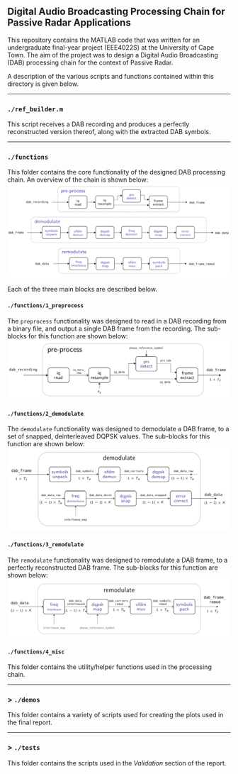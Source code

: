 ## Digital Audio Broadcasting Processing Chain for Passive Radar Applications

This repository contains the MATLAB code that was written for an undergraduate final-year project (EEE4022S) at the University of Cape Town. The aim of the project was to design a Digital Audio Broadcasting (DAB) processing chain for the context of Passive Radar.

A description of the various scripts and functions contained within this directory is given below.

---
### `./ref_builder.m`
This script receives a DAB recording and produces a perfectly reconstructed version thereof, along with the extracted DAB symbols.

---

### `./functions`
This folder contains the core functionality of the designed DAB processing chain. An overview of the chain is shown below:
![Overview Block Diagram](docs/overview.png)

Each of the three main blocks are described below.

#### `./functions/1_preprocess`
The `preprocess` functionality was designed to read in a DAB recording from a binary file, and output a single DAB frame from the recording. The sub-blocks for this function are shown below:
![Pre-process Block Diagram](docs/preprocess.png)

#### `./functions/2_demodulate`
The `demodulate` functionality was designed to demodulate a DAB frame, to a set of snapped, deinterleaved DQPSK values. The sub-blocks for this function are shown below:
![Demodulate Block Diagram](docs/demod.png)

#### `./functions/3_remodulate`
The `remodulate` functionality was designed to remodulate a DAB frame, to a perfectly reconstructed DAB frame. The sub-blocks for this function are shown below:
![Remodulate Block Diagram](docs/remod.png)

#### `./functions/4_misc`
This folder contains the utility/helper functions used in the processing chain.

---

### > `./demos`
This folder contains a variety of scripts used for creating the plots used in the final report.

---

### > `./tests`
This folder contains the scripts used in the *Validation* section of the report.

